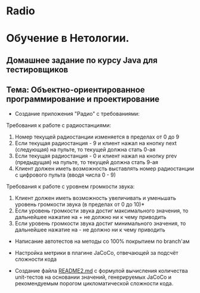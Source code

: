 # Radio

# Обучение в Нетологии.

## Домашнее задание по курсу Java для тестировщиков

## Тема: Объектно-ориентированное программирование и проектирование

- Создание приложения "Радио" с требованиями:

Требования к работе с радиостанциями:

1. Номер текущей радиостанции изменяется в пределах от 0 до 9
1. Если текущая радиостанция - 9 и клиент нажал на кнопку next (следующая) на пульте, то текущей должна стать 0-ая
1. Если текущая радиостанция - 0 и клиент нажал на кнопку prev (предыдущая) на пульте, то текущей должна стать 9-ая
1. Клиент должен иметь возможность выставлять номер радиостанции с цифрового пульта (вводя числа 0 - 9)

Требования к работе с уровнем громкости звука:

1. Клиент должен иметь возможность увеличивать и уменьшать уровень громкости звука (в пределах от 0 до 10)*
1. Если уровень громкости звука достиг максимального значения, то дальнейшее нажатие на + не должно ни к чему приводить
1. Если уровень громкости звука достиг минимального значения, то дальнейшее нажатие на - не должно ни к чему приводить

- Написание автотестов на методы со 100% покрытием по branch'ам

- Настройка метрики в плагине JaCoCo, отвечающей за подсчёт сложности кода

- Создание файла [README2.md](https://github.com/IrinaVasilenko88/Radio/blob/master/README2.md) с формулой вычисления количества unit-тестов на основании значений, генерируемых JaCoCo и рекомендуемым порогом цикломатической сложности кода. 
